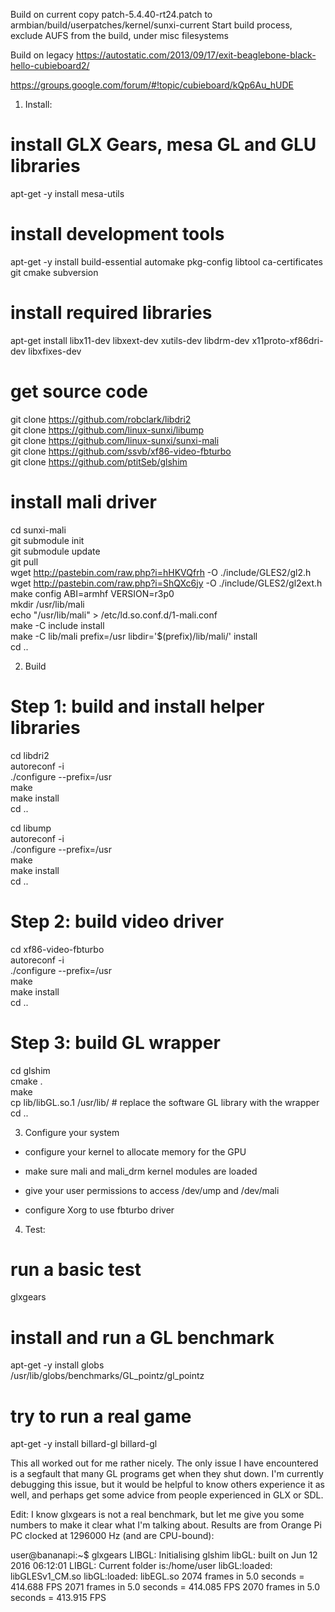 Build on current
copy patch-5.4.40-rt24.patch to armbian/build/userpatches/kernel/sunxi-current
Start build process, exclude AUFS from the build, under misc filesystems

Build on legacy
https://autostatic.com/2013/09/17/exit-beaglebone-black-hello-cubieboard2/

https://groups.google.com/forum/#!topic/cubieboard/kQp6Au_hUDE

1. Install:

# install GLX Gears, mesa GL and GLU libraries 
apt-get -y install mesa-utils

# install development tools
apt-get -y install build-essential automake pkg-config libtool ca-certificates git cmake subversion
                                                                                
# install required libraries                                                 
apt-get install libx11-dev libxext-dev xutils-dev libdrm-dev x11proto-xf86dri-dev libxfixes-dev
                                   
#  get source code                                                                                        
git clone https://github.com/robclark/libdri2                                   
git clone https://github.com/linux-sunxi/libump                                 
git clone https://github.com/linux-sunxi/sunxi-mali                             
git clone https://github.com/ssvb/xf86-video-fbturbo                            
git clone https://github.com/ptitSeb/glshim

# install mali driver
cd sunxi-mali                                                                   
git submodule init                                                              
git submodule update                                                            
git pull                                                                        
wget http://pastebin.com/raw.php?i=hHKVQfrh -O ./include/GLES2/gl2.h            
wget http://pastebin.com/raw.php?i=ShQXc6jy -O ./include/GLES2/gl2ext.h   
make config ABI=armhf VERSION=r3p0                                              
mkdir /usr/lib/mali                                                             
echo "/usr/lib/mali" > /etc/ld.so.conf.d/1-mali.conf                            
make -C include install                                                         
make -C lib/mali prefix=/usr libdir='$(prefix)/lib/mali/' install           
cd ..

2. Build

# Step 1: build and install helper libraries                                    
                                                                                
cd libdri2                                                                      
autoreconf -i                                                                   
./configure --prefix=/usr                                                       
make                                                                            
make install                                                                    
cd ..                                                                           
                                                                                
cd libump                                                                       
autoreconf -i                                                                   
./configure --prefix=/usr                                                       
make                                                                            
make install                                                                    
cd ..                 

# Step 2: build video driver                              
                                                                                
cd xf86-video-fbturbo                                                           
autoreconf -i                                                                   
./configure --prefix=/usr                                                       
make                                                                            
make install                                                                    
cd ..     

# Step 3: build GL wrapper                                               
                                                                                
cd glshim                                                                       
cmake .                                                                         
make                                                                            
cp lib/libGL.so.1 /usr/lib/ # replace the software GL library with the wrapper
cd ..    

3. Configure your system

- configure your kernel to allocate memory for the GPU

- make sure mali and mali_drm kernel modules are loaded

- give your user permissions to access /dev/ump and /dev/mali

- configure Xorg to use fbturbo driver

 

4. Test:

# run a basic test
glxgears   

# install and run a GL benchmark 
apt-get -y install globs  
/usr/lib/globs/benchmarks/GL_pointz/gl_pointz                            

# try to run a real game
apt-get -y install billard-gl
billard-gl  

This all worked out for me rather nicely. The only issue I have encountered is a segfault that many GL programs get when they shut down. I'm currently debugging this issue, but it would be helpful to know others experience it as well, and perhaps get some advice from people experienced in GLX or SDL.

 

Edit: I know glxgears is not a real benchmark, but let me give you some numbers to make it clear what I'm talking about. Results are from Orange Pi PC clocked at 1296000 Hz (and are CPU-bound):

user@bananapi:~$ glxgears
LIBGL: Initialising glshim
libGL: built on Jun 12 2016 06:12:01
LIBGL: Current folder is:/home/user
libGL:loaded: libGLESv1_CM.so
libGL:loaded: libEGL.so
2074 frames in 5.0 seconds = 414.688 FPS
2071 frames in 5.0 seconds = 414.085 FPS
2070 frames in 5.0 seconds = 413.915 FPS
